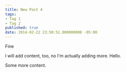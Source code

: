 ```yaml
---
title: New Post 4
tags:
- Tag 1
- Tag 2
published: true
date: 2014-02-22 23:50:51.000000000 -05:00
---
```

Fine

I will add content, too, no I'm actually adding more. Hello.

Some more content.
